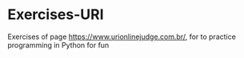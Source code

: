 # Exercises-URI
Exercises of page https://www.urionlinejudge.com.br/, for to practice programming in Python for fun
